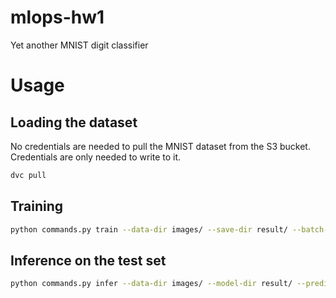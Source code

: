 # mlops-hw1
Yet another MNIST digit classifier

# Usage
## Loading the dataset
No credentials are needed to pull the MNIST dataset from the S3 bucket.
Credentials are only needed to write to it.
```bash
dvc pull
```

## Training
```bash
python commands.py train --data-dir images/ --save-dir result/ --batch-size 1000 --epochs 10 --lr 0.001
```

## Inference on the test set
```bash
python commands.py infer --data-dir images/ --model-dir result/ --predictions-path result/preds.txt --batch-size 1000
```
